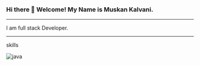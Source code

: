 ### Hi there 👋 Welcome! My Name is Muskan Kalvani.
--------------------------------------------------------------------------------------------------------
I am full stack Developer.
________________________________________________________________________________________________________
skills 

![java](https://user-images.githubusercontent.com/110613940/186937730-0027df0f-83d4-4319-bad9-8fcd72be36d6.png)
